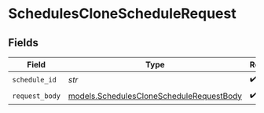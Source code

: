 # SchedulesCloneScheduleRequest


## Fields

| Field                                                                                      | Type                                                                                       | Required                                                                                   | Description                                                                                |
| ------------------------------------------------------------------------------------------ | ------------------------------------------------------------------------------------------ | ------------------------------------------------------------------------------------------ | ------------------------------------------------------------------------------------------ |
| `schedule_id`                                                                              | *str*                                                                                      | :heavy_check_mark:                                                                         | N/A                                                                                        |
| `request_body`                                                                             | [models.SchedulesCloneScheduleRequestBody](../models/schedulescloneschedulerequestbody.md) | :heavy_check_mark:                                                                         | N/A                                                                                        |